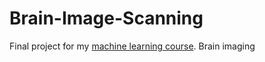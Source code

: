 # Brain-Image-Scanning
Final project for my [machine learning course](https://cs.illinois.edu/academics/courses/cs446). Brain imaging
